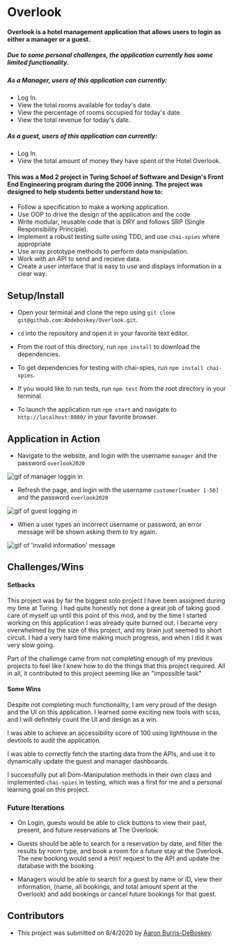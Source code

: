 # Overlook

#### Overlook is a hotel management application that allows users to login as either a manager or a guest. 
##### Due to some personal challenges, the application currently has some limited functionality.

##### As a Manager, users of this application can currently:

* Log In.
* View the total rooms available for today's date.
* View the percentage of rooms occupied for today's date.
* View the total revenue for today's date.

##### As a guest, users of this application can currently:

* Log In.
* View the total amount of money they have spent ot the Hotel Overlook.

#### This was a Mod 2 project in Turing School of Software and Design's Front End Engineering program during the 2006 inning. The project was designed to help students better understand how to:

* Follow a specification to make a working application.
* Use OOP to drive the design of the application and the code
* Write modular, reusable code that is DRY and follows SRP (Single Responsibility Principle).
* Implement a robust testing suite using TDD, and use `chai-spies` where appropriate
* Use array prototype methods to perform data manipulation.
* Work with an API to send and recieve data. 
* Create a user interface that is easy to use and displays information in a clear way.

## Setup/Install

* Open your terminal and clone the repo using `git clone git@github.com:Abdeboskey/Overlook.git`.

* `cd` into the repository and open it in your favorite text editor.

* From the root of this directory, run `npm install` to download the dependencies.

* To get dependencies for testing with chai-spies, run `npm install chai-spies`.

* If you would like to run tests, run `npm test` from the root directory in your terminal.

* To launch the application run `npm start` and navigate to `http://localhost:8080/` in your favorite browser.

## Application in Action

* Navigate to the website, and login with the username `manager` and the password `overlook2020`

![gif of manager loggin in]()

* Refresh the page, and login with the username `customer[number 1-50]` and the password `overlook2020`

![gif of guest logging in]()

* When a user types an incorrect username or password, an error message will be shown asking them to try again.

![gif of 'invalid information' message]()


## Challenges/Wins

#### Setbacks

This project was by far the biggest solo project I have been assigned during my time at Turing. I had quite honestly not done a great job of taking good care of myself up until this point of this mod, and by the time I started working on this application I was already quite burned out. I became very overwhelmed by the size of this project, and my brain just seemed to short circuit. I had a very hard time making much progress, and when I did it was very slow going. 

Part of the challenge came from not completing enough of my previous projects to feel like I knew how to do the things that this project required. All in all, it contributed to this project seeming like an "impossible task"

#### Some Wins

Despite not completing much functionality, I am very proud of the design and the UI on this application. I learned some exciting new tools with scss, and I will definitely count the UI and design as a win. 

I was able to achieve an accessibility score of 100 using lighthouse in the devtools to audit the application.

I was able to correctly fetch the starting data from the APIs, and use it to dynamically update the guest and manager dashboards.

I successfully put all Dom-Manipulation methods in their own class and implemented `chai-spies` in testing, which was a first for me and a personal learning goal on this project.

### Future Iterations

* On Login, guests would be able to click buttons to view their past, present, and future reservations at The Overlook.
* Guests should be able to search for a reservation by date, and filter the results by room type, and book a room for a future stay at the Overlook. The new booking would send a `POST` request to the API and update the database with the booking.


* Managers would be able to search for a guest by name or ID, view their information, (name, all bookings, and total amount spent at the Overlook) and add bookings or cancel future bookings for that guest.

## Contributors

* This project was submitted on 8/4/2020 by [Aaron Burris-DeBoskey](https://github.com/Abdeboskey).
